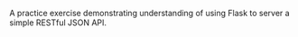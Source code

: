 A practice exercise demonstrating understanding of using Flask to server a simple RESTful JSON API.
